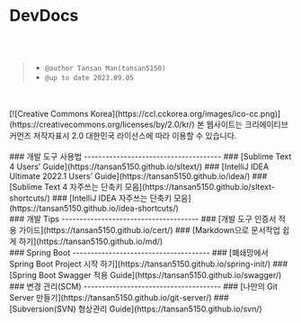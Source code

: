 DevDocs
=======
<br><br>
  
  >   * `@author Tansan Man(tansan5150)`    
  >   * `@up to date 2023.09.05` 
    
<br>
<br>
[![Creative Commons Korea](https://ccl.cckorea.org/images/ico-cc.png)](https://creativecommons.org/licenses/by/2.0/kr/)  
본 웹사이트는 크리에이티브 커먼즈 저작자표시 2.0 대한민국 라이선스에 따라 이용할 수 있습니다.  
<br>


<br>
### 개발 도구 사용법
--------------------------------------
### [Sublime Text 4 Users’ Guide](https://tansan5150.github.io/sltext/)
### [IntelliJ IDEA Ultimate 2022.1 Users’ Guide](https://tansan5150.github.io/idea/)
### [Sublime Text 4 자주쓰는 단축키 모음](https://tansan5150.github.io/sltext-shortcuts/)
### [IntelliJ IDEA 자주쓰는 단축키 모음](https://tansan5150.github.io/idea-shortcuts/)
<br>
### 개발 Tips
--------------------------------------
### [개발 도구 인증서 적용 가이드](https://tansan5150.github.io/cert/)
### [Markdown으로 문서작업 쉽게 하기](https://tansan5150.github.io/md/)
<!-- ## [정규표현식(Regex) Quick Start Guide](https://tansan5150.github.io/regex/) -->
<!-- ## [VI Editor Quick Start Guide](https://tansan5150.github.io/vi/) -->
<!-- ## [Plain Text와 Editor 로 쉽게 Blog 만들기](https://tansan5150.github.io/blog/) -->
<br>
### Spring Boot 
--------------------------------------
### [폐쇄망에서 Spring Boot Project 시작 하기](https://tansan5150.github.io/spring-init/)
### [Spring Boot Swagger 적용 Guide](https://tansan5150.github.io/swagger/)
<br>
### 변경 관리(SCM)
--------------------------------------
<!-- ## [Git 변경관리 Quick Start Guide](https://tansan5150.github.io/git/) -->
### [나만의 Git Server 만들기](https://tansan5150.github.io/git-server/)
### [Subversion(SVN) 형상관리 Guide](https://tansan5150.github.io/svn/)
